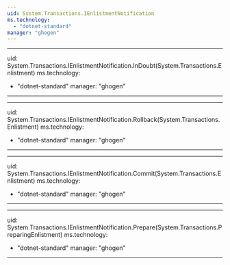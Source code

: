 ```yaml
---
uid: System.Transactions.IEnlistmentNotification
ms.technology: 
  - "dotnet-standard"
manager: "ghogen"
---
```


---
uid: System.Transactions.IEnlistmentNotification.InDoubt(System.Transactions.Enlistment)
ms.technology: 
  - "dotnet-standard"
manager: "ghogen"
---

---
uid: System.Transactions.IEnlistmentNotification.Rollback(System.Transactions.Enlistment)
ms.technology: 
  - "dotnet-standard"
manager: "ghogen"
---

---
uid: System.Transactions.IEnlistmentNotification.Commit(System.Transactions.Enlistment)
ms.technology: 
  - "dotnet-standard"
manager: "ghogen"
---

---
uid: System.Transactions.IEnlistmentNotification.Prepare(System.Transactions.PreparingEnlistment)
ms.technology: 
  - "dotnet-standard"
manager: "ghogen"
---
